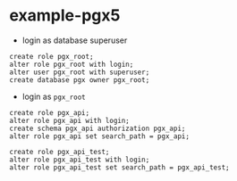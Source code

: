 # example-pgx5

- login as database superuser

```
create role pgx_root;
alter role pgx_root with login;
alter user pgx_root with superuser;
create database pgx owner pgx_root;
```

- login as `pgx_root` 

```
create role pgx_api;
alter role pgx_api with login;
create schema pgx_api authorization pgx_api;
alter role pgx_api set search_path = pgx_api;

create role pgx_api_test;
alter role pgx_api_test with login;
alter role pgx_api_test set search_path = pgx_api_test;
```
